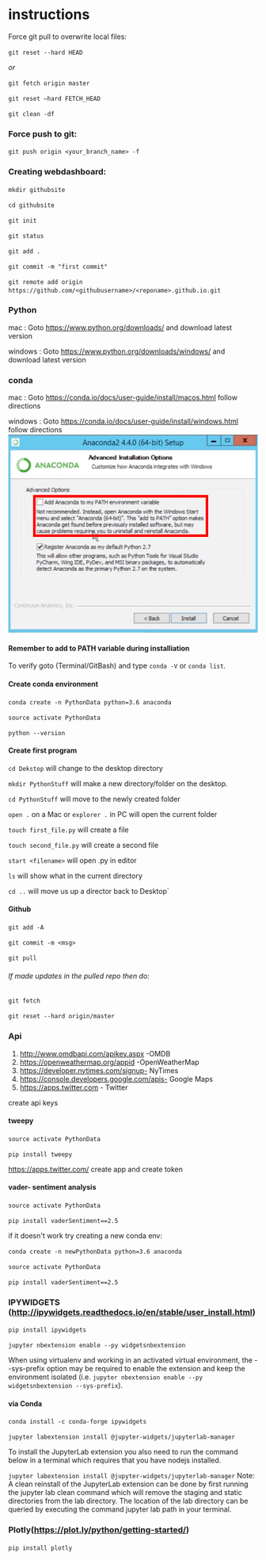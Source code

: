 # instructions
Force git pull to overwrite local files:

`git reset --hard HEAD`

*or*

`git fetch origin master`

`git reset —hard FETCH_HEAD`

`git clean -df`

### Force push to git:

`git push origin <your_branch_name> -f`

### Creating webdashboard:
`mkdir githubsite`

`cd githubsite`

`git init`

`git status`

`git add .`

`git commit -m "first commit"`

`git remote add origin https://github.com/<githubusername>/<reponame>.github.io.git`

### Python

mac : Goto https://www.python.org/downloads/ and download latest version

windows : Goto https://www.python.org/downloads/windows/ and download latest version

### conda
mac : Goto https://conda.io/docs/user-guide/install/macos.html follow directions

windows : Goto https://conda.io/docs/user-guide/install/windows.html follow directions
![Blog](image.png)
#### Remember to add to PATH variable during installiation
To verify goto (Terminal/GitBash) and type `conda -V` or `conda list`.

#### Create conda environment

`conda create -n PythonData python=3.6 anaconda` 

`source activate PythonData`

`python --version`
#### Create first program
`cd Dekstop` will change to the desktop directory

`mkdir PythonStuff` will make a new directory/folder on the desktop.

`cd PythonStuff` will move to the newly created folder

`open .` on a Mac or `explorer .` in PC will open the current folder

`touch first_file.py` will create a file

`touch second_file.py` will create a second file

`start <filename>` will open <filename>.py in editor
  
`ls` will show what in the current directory

`cd ..` will move us up a director back to Desktop`

#### Github

`git add -A`

`git commit -m <msg>`

`git pull`
###### If made updates in the pulled repo then do:
`git fetch`

`git reset --hard origin/master`

### Api
1. http://www.omdbapi.com/apikey.aspx -OMDB
2. https://openweathermap.org/appid -OpenWeatherMap
3. https://developer.nytimes.com/signup- NyTimes
4. https://console.developers.google.com/apis- Google Maps
5. https://apps.twitter.com - Twitter

create api keys

#### tweepy

`source activate PythonData`

`pip install tweepy`

https://apps.twitter.com/
create app and create token

#### vader- sentiment analysis

`source activate PythonData`

`pip install vaderSentiment==2.5`

if it doesn't work try creating a new conda env:

`conda create -n newPythonData python=3.6 anaconda` 

`source activate PythonData`

`pip install vaderSentiment==2.5`


### IPYWIDGETS (http://ipywidgets.readthedocs.io/en/stable/user_install.html)

`pip install ipywidgets`

`jupyter nbextension enable --py widgetsnbextension`

When using virtualenv and working in an activated virtual environment, the --sys-prefix option may be required to enable the extension and keep the environment isolated (i.e. `jupyter nbextension enable --py widgetsnbextension --sys-prefix`).

#### via Conda

`conda install -c conda-forge ipywidgets`

`jupyter labextension install @jupyter-widgets/jupyterlab-manager`


To install the JupyterLab extension you also need to run the command below in a terminal which requires that you have nodejs installed.

`jupyter labextension install @jupyter-widgets/jupyterlab-manager`
Note: A clean reinstall of the JupyterLab extension can be done by first running the jupyter lab clean command which will remove the staging and static directories from the lab directory. The location of the lab directory can be queried by executing the command jupyter lab path in your terminal.

### Plotly(https://plot.ly/python/getting-started/)

`pip install plotly`

